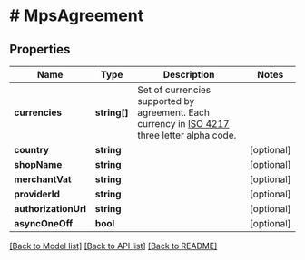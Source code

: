 # # MpsAgreement

## Properties

Name | Type | Description | Notes
------------ | ------------- | ------------- | -------------
**currencies** | **string[]** | Set of currencies supported by agreement. Each currency in [ISO 4217](https://en.wikipedia.org/wiki/ISO_4217) three letter alpha code. |
**country** | **string** |  | [optional]
**shopName** | **string** |  | [optional]
**merchantVat** | **string** |  | [optional]
**providerId** | **string** |  | [optional]
**authorizationUrl** | **string** |  | [optional]
**asyncOneOff** | **bool** |  | [optional]

[[Back to Model list]](../../README.md#models) [[Back to API list]](../../README.md#endpoints) [[Back to README]](../../README.md)
